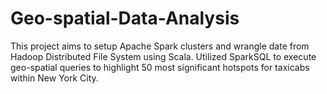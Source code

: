 # Geo-spatial-Data-Analysis

This project aims to setup Apache Spark clusters and wrangle date from Hadoop Distributed File System using Scala.
Utilized SparkSQL to execute geo-spatial queries to highlight 50 most significant hotspots for taxicabs within New York City.
